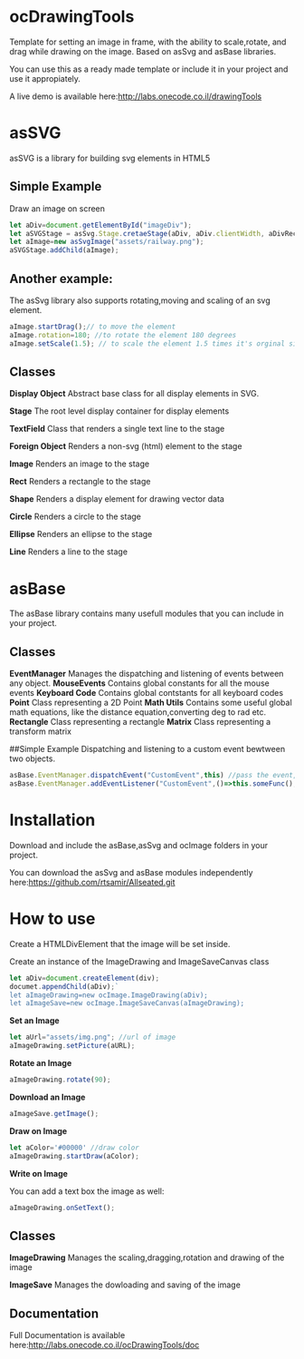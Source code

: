 # ocDrawingTools
Template for setting an image in frame, with the ability to scale,rotate, and drag while drawing on the image.
Based on asSvg and asBase libraries.

You can use this as a ready made template or include it in your project and use it appropiately.

A live demo is available here:http://labs.onecode.co.il/drawingTools
# asSVG
asSVG is a library for building svg elements in HTML5
## Simple Example 
Draw an image on screen
```typescript
let aDiv=document.getElementById("imageDiv");
let aSVGStage = asSvg.Stage.cretaeStage(aDiv, aDiv.clientWidth, aDivRect.clientHeight);
let aImage=new asSvgImage("assets/railway.png");
aSVGStage.addChild(aImage);
```
## Another example:
The asSvg library also supports rotating,moving and scaling of an svg element.
```typescript
aImage.startDrag();// to move the element
aImage.rotation=180; //to rotate the element 180 degrees
aImage.setScale(1.5); // to scale the element 1.5 times it's orginal size
```
## Classes
**Display Object** 
Abstract base class for all display elements in SVG.

**Stage**
The root level display container for display elements

**TextField**
Class that renders a single text line to the stage

**Foreign Object**
Renders a non-svg (html) element to the stage

**Image**
Renders an image to the stage

**Rect**
Renders a rectangle to the stage

**Shape**
Renders a display element for drawing vector data

**Circle**
Renders a circle to the stage

**Ellipse**
Renders an ellipse to the stage

**Line**
Renders a line to the stage

# asBase
The asBase library contains many usefull modules that you can include in your project.


## Classes
**EventManager**
Manages the dispatching and listening of events between any object.
**MouseEvents**
Contains global constants for all the mouse events
**Keyboard Code**
Contains global contstants for all keyboard codes
**Point**
Class representing a 2D Point
**Math Utils**
Contains some useful global math equations, like the distance equation,converting deg to rad etc.
**Rectangle**
Class representing a rectangle
**Matrix** 
Class representing a transform matrix

##Simple Example
Dispatching and listening to a custom event bewtween two objects.
```typescript
asBase.EventManager.dispatchEvent("CustomEvent",this) //pass the event,owner and data(optional) as arguments
asBase.EventManager.addEventListener("CustomEvent",()=>this.someFunc(),this); //pass the event, callback function,owner, or data(optional) as arguments
```
# Installation
Download and include the asBase,asSvg and ocImage folders in your project.

You can download the asSvg and asBase modules independently here:https://github.com/rtsamir/Allseated.git

# How to use 

Create a HTMLDivElement that the image will be set inside.

Create an instance of the ImageDrawing and ImageSaveCanvas class
```typescript
let aDiv=document.createElement(div);
documet.appendChild(aDiv);`
let aImageDrawing=new ocImage.ImageDrawing(aDiv);
let aImageSave=new ocImage.ImageSaveCanvas(aImageDrawing);
```

**Set an Image**
```typescript
let aUrl="assets/img.png"; //url of image
aImageDrawing.setPicture(aURL);
```
**Rotate an Image**
```typescript
aImageDrawing.rotate(90);
```

**Download an Image**
```typescript
aImageSave.getImage();
```

**Draw on Image**
```typescript
let aColor='#00000' //draw color
aImageDrawing.startDraw(aColor);
```

**Write on Image**

You can add a text box the image as well:
```typescript
aImageDrawing.onSetText();
```
## Classes
**ImageDrawing**
Manages the scaling,dragging,rotation and drawing of the image

**ImageSave**
Manages the dowloading and saving of the image
## Documentation

Full Documentation is available  here:http://labs.onecode.co.il/ocDrawingTools/doc

